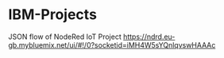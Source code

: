 # IBM-Projects
JSON flow of NodeRed IoT Project
https://ndrd.eu-gb.mybluemix.net/ui/#!/0?socketid=iMH4W5sYQnlqvswHAAAc

